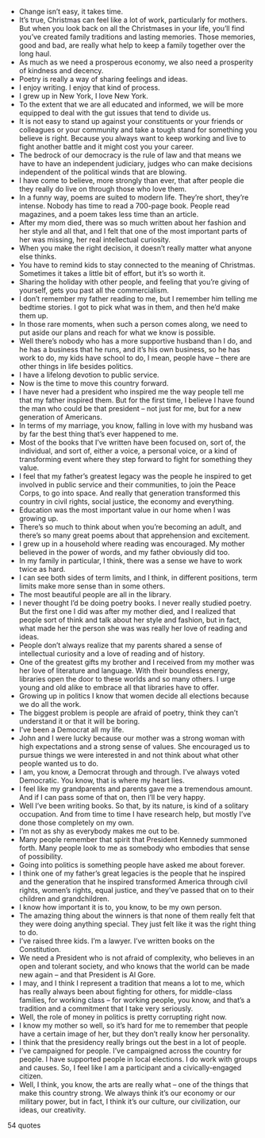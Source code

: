  - Change isn’t easy, it takes time.
 - It’s true, Christmas can feel like a lot of work, particularly for mothers. But when you look back on all the Christmases in your life, you’ll find you’ve created family traditions and lasting memories. Those memories, good and bad, are really what help to keep a family together over the long haul.
 - As much as we need a prosperous economy, we also need a prosperity of kindness and decency.
 - Poetry is really a way of sharing feelings and ideas.
 - I enjoy writing. I enjoy that kind of process.
 - I grew up in New York, I love New York.
 - To the extent that we are all educated and informed, we will be more equipped to deal with the gut issues that tend to divide us.
 - It is not easy to stand up against your constituents or your friends or colleagues or your community and take a tough stand for something you believe is right. Because you always want to keep working and live to fight another battle and it might cost you your career.
 - The bedrock of our democracy is the rule of law and that means we have to have an independent judiciary, judges who can make decisions independent of the political winds that are blowing.
 - I have come to believe, more strongly than ever, that after people die they really do live on through those who love them.
 - In a funny way, poems are suited to modern life. They’re short, they’re intense. Nobody has time to read a 700-page book. People read magazines, and a poem takes less time than an article.
 - After my mom died, there was so much written about her fashion and her style and all that, and I felt that one of the most important parts of her was missing, her real intellectual curiosity.
 - When you make the right decision, it doesn’t really matter what anyone else thinks.
 - You have to remind kids to stay connected to the meaning of Christmas. Sometimes it takes a little bit of effort, but it’s so worth it.
 - Sharing the holiday with other people, and feeling that you’re giving of yourself, gets you past all the commercialism.
 - I don’t remember my father reading to me, but I remember him telling me bedtime stories. I got to pick what was in them, and then he’d make them up.
 - In those rare moments, when such a person comes along, we need to put aside our plans and reach for what we know is possible.
 - Well there’s nobody who has a more supportive husband than I do, and he has a business that he runs, and it’s his own business, so he has work to do, my kids have school to do, I mean, people have – there are other things in life besides politics.
 - I have a lifelong devotion to public service.
 - Now is the time to move this country forward.
 - I have never had a president who inspired me the way people tell me that my father inspired them. But for the first time, I believe I have found the man who could be that president – not just for me, but for a new generation of Americans.
 - In terms of my marriage, you know, falling in love with my husband was by far the best thing that’s ever happened to me.
 - Most of the books that I’ve written have been focused on, sort of, the individual, and sort of, either a voice, a personal voice, or a kind of transforming event where they step forward to fight for something they value.
 - I feel that my father’s greatest legacy was the people he inspired to get involved in public service and their communities, to join the Peace Corps, to go into space. And really that generation transformed this country in civil rights, social justice, the economy and everything.
 - Education was the most important value in our home when I was growing up.
 - There’s so much to think about when you’re becoming an adult, and there’s so many great poems about that apprehension and excitement.
 - I grew up in a household where reading was encouraged. My mother believed in the power of words, and my father obviously did too.
 - In my family in particular, I think, there was a sense we have to work twice as hard.
 - I can see both sides of term limits, and I think, in different positions, term limits make more sense than in some others.
 - The most beautiful people are all in the library.
 - I never thought I’d be doing poetry books. I never really studied poetry. But the first one I did was after my mother died, and I realized that people sort of think and talk about her style and fashion, but in fact, what made her the person she was was really her love of reading and ideas.
 - People don’t always realize that my parents shared a sense of intellectual curiosity and a love of reading and of history.
 - One of the greatest gifts my brother and I received from my mother was her love of literature and language. With their boundless energy, libraries open the door to these worlds and so many others. I urge young and old alike to embrace all that libraries have to offer.
 - Growing up in politics I know that women decide all elections because we do all the work.
 - The biggest problem is people are afraid of poetry, think they can’t understand it or that it will be boring.
 - I’ve been a Democrat all my life.
 - John and I were lucky because our mother was a strong woman with high expectations and a strong sense of values. She encouraged us to pursue things we were interested in and not think about what other people wanted us to do.
 - I am, you know, a Democrat through and through. I’ve always voted Democratic. You know, that is where my heart lies.
 - I feel like my grandparents and parents gave me a tremendous amount. And if I can pass some of that on, then I’ll be very happy.
 - Well I’ve been writing books. So that, by its nature, is kind of a solitary occupation. And from time to time I have research help, but mostly I’ve done those completely on my own.
 - I’m not as shy as everybody makes me out to be.
 - Many people remember that spirit that President Kennedy summoned forth. Many people look to me as somebody who embodies that sense of possibility.
 - Going into politics is something people have asked me about forever.
 - I think one of my father’s great legacies is the people that he inspired and the generation that he inspired transformed America through civil rights, women’s rights, equal justice, and they’ve passed that on to their children and grandchildren.
 - I know how important it is to, you know, to be my own person.
 - The amazing thing about the winners is that none of them really felt that they were doing anything special. They just felt like it was the right thing to do.
 - I’ve raised three kids. I’m a lawyer. I’ve written books on the Constitution.
 - We need a President who is not afraid of complexity, who believes in an open and tolerant society, and who knows that the world can be made new again – and that President is Al Gore.
 - I may, and I think I represent a tradition that means a lot to me, which has really always been about fighting for others, for middle-class families, for working class – for working people, you know, and that’s a tradition and a commitment that I take very seriously.
 - Well, the role of money in politics is pretty corrupting right now.
 - I know my mother so well, so it’s hard for me to remember that people have a certain image of her, but they don’t really know her personality.
 - I think that the presidency really brings out the best in a lot of people.
 - I’ve campaigned for people. I’ve campaigned across the country for people. I have supported people in local elections. I do work with groups and causes. So, I feel like I am a participant and a civically-engaged citizen.
 - Well, I think, you know, the arts are really what – one of the things that make this country strong. We always think it’s our economy or our military power, but in fact, I think it’s our culture, our civilization, our ideas, our creativity.

54 quotes